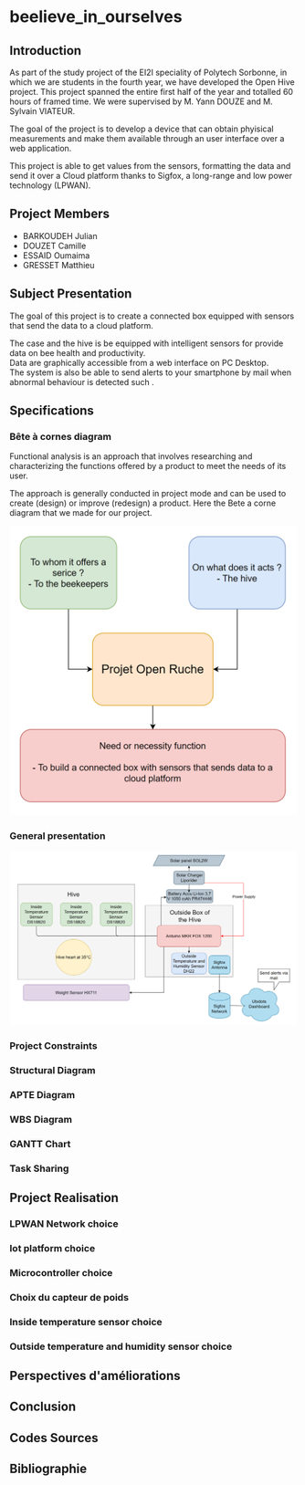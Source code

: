 # beelieve_in_ourselves

## Introduction
As part of the study project of the EI2I speciality of Polytech Sorbonne, in which we are students in the fourth year, we have developed the Open Hive project. This project spanned the entire first half of the year and totalled 60 hours of framed time. We were supervised by M. Yann DOUZE and M. Sylvain VIATEUR.

The goal of the project is to develop a device that can obtain phyisical measurements and make them available through an user interface over a web application.

This project is able to get values from the sensors, formatting the data and send it over a Cloud platform thanks to Sigfox, a long-range and low power technology (LPWAN).

## Project Members
- BARKOUDEH Julian
- DOUZET Camille
- ESSAID Oumaima
- GRESSET Matthieu

## Subject Presentation
The goal of this project is to create a connected box equipped with sensors that send the data to a cloud platform. 

The case and the hive is be equipped with intelligent sensors for provide data on bee health and productivity.\
Data are graphically accessible from a web interface on PC Desktop. \
The system is also be able to send alerts to your smartphone by mail when abnormal behaviour is detected such .

## Specifications
### Bête à cornes diagram
Functional analysis is an approach that involves researching and characterizing the functions offered by a product to meet the needs of its user.

The approach is generally conducted in project mode and can be used to create (design) or improve (redesign) a product.
Here the Bete a corne diagram that we made for our project.

![bete_a_corne](https://github.com/CamilleDouzet/beelieve_in_ourselves/blob/main/image/bete_a_corne.PNG)
### General presentation

![General Presentation](https://github.com/CamilleDouzet/beelieve_in_ourselves/blob/main/image/general_diagram.PNG)

### Project Constraints

### Structural Diagram
### APTE Diagram
### WBS Diagram
### GANTT Chart
### Task Sharing

## Project Realisation

### LPWAN Network choice
### Iot platform choice
### Microcontroller choice 
### Choix du capteur de poids
### Inside temperature sensor choice 
### Outside temperature and humidity sensor choice

## Perspectives d'améliorations
## Conclusion
## Codes Sources
## Bibliographie
